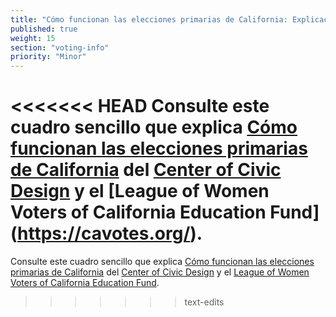 ```yaml
---
title: "Cómo funcionan las elecciones primarias de California: Explicación de las dos principales"
published: true
weight: 15
section: "voting-info"
priority: "Minor"
---
```


<<<<<<< HEAD
Consulte este cuadro sencillo que explica [Cómo funcionan las elecciones primarias de California](https://drive.google.com/file/d/0B1gLDDkIXRfEa0tSX3ZIUkV0WU1TbmIxYWpoQWMtZkJvV19N/view) del [Center of Civic Design](http://civicdesign.org/) y el [League of Women Voters of California Education Fund] (https://cavotes.org/).
=======
Consulte este cuadro sencillo que explica [Cómo funcionan las elecciones primarias de California](https://drive.google.com/file/d/0B1gLDDkIXRfEa0tSX3ZIUkV0WU1TbmIxYWpoQWMtZkJvV19N/view) del [Center of Civic Design](http://civicdesign.org/) y el [League of Women Voters of California Education Fund](https://cavotes.org/).
>>>>>>> text-edits

